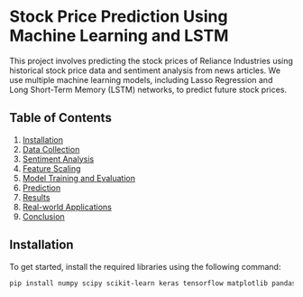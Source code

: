 # Stock Price Prediction Using Machine Learning and LSTM

This project involves predicting the stock prices of Reliance Industries using historical stock price data and sentiment analysis from news articles. We use multiple machine learning models, including Lasso Regression and Long Short-Term Memory (LSTM) networks, to predict future stock prices.

## Table of Contents
1. [Installation](#installation)
2. [Data Collection](#data-collection)
3. [Sentiment Analysis](#sentiment-analysis)
4. [Feature Scaling](#feature-scaling)
5. [Model Training and Evaluation](#model-training-and-evaluation)
6. [Prediction](#prediction)
7. [Results](#results)
8. [Real-world Applications](#real-world-applications)
9. [Conclusion](#conclusion)

## Installation

To get started, install the required libraries using the following command:

```sh
pip install numpy scipy scikit-learn keras tensorflow matplotlib pandas aylien_news_api nltk rpy2 textblob vaderSentiment yfinance requests plotly
